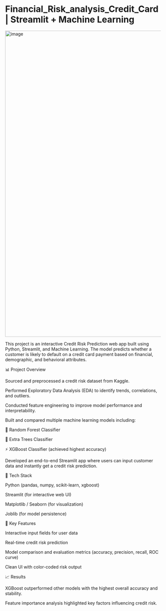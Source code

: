 # Financial_Risk_analysis_Credit_Card | Streamlit + Machine Learning


<img width="1903" height="991" alt="image" src="https://github.com/user-attachments/assets/8aec8685-5cf4-4bc9-810a-d870deae3ba8" />

This project is an interactive Credit Risk Prediction web app built using Python, Streamlit, and Machine Learning. The model predicts whether a customer is likely to default on a credit card payment based on financial, demographic, and behavioral attributes.

📊 Project Overview

Sourced and preprocessed a credit risk dataset from Kaggle.

Performed Exploratory Data Analysis (EDA) to identify trends, correlations, and outliers.

Conducted feature engineering to improve model performance and interpretability.

Built and compared multiple machine learning models including:

🌲 Random Forest Classifier

🌳 Extra Trees Classifier

⚡ XGBoost Classifier (achieved highest accuracy)

Developed an end-to-end Streamlit app where users can input customer data and instantly get a credit risk prediction.

🧩 Tech Stack

Python (pandas, numpy, scikit-learn, xgboost)

Streamlit (for interactive web UI)

Matplotlib / Seaborn (for visualization)

Joblib (for model persistence)

🚀 Key Features

Interactive input fields for user data

Real-time credit risk prediction

Model comparison and evaluation metrics (accuracy, precision, recall, ROC curve)

Clean UI with color-coded risk output

📈 Results

XGBoost outperformed other models with the highest overall accuracy and stability.

Feature importance analysis highlighted key factors influencing credit risk.
